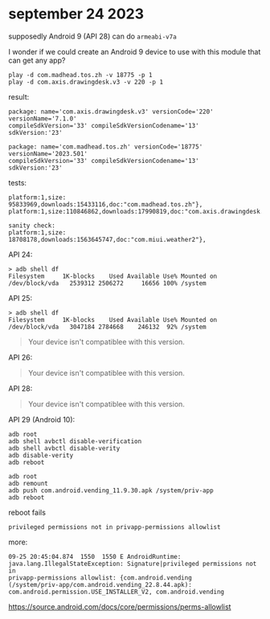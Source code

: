 # september 24 2023

supposedly Android 9 (API 28) can do `armeabi-v7a`

I wonder if we could create an Android 9 device to use with this module that
can get any app?

~~~
play -d com.madhead.tos.zh -v 18775 -p 1
play -d com.axis.drawingdesk.v3 -v 220 -p 1
~~~

result:

~~~
package: name='com.axis.drawingdesk.v3' versionCode='220' versionName='7.1.0'
compileSdkVersion='33' compileSdkVersionCodename='13'
sdkVersion:'23'

package: name='com.madhead.tos.zh' versionCode='18775' versionName='2023.501'
compileSdkVersion='33' compileSdkVersionCodename='13'
sdkVersion:'23'
~~~

tests:

~~~
platform:1,size: 95833969,downloads:15433116,doc:"com.madhead.tos.zh"},
platform:1,size:110846862,downloads:17990819,doc:"com.axis.drawingdesk.v3"},

sanity check:
platform:1,size: 18708178,downloads:1563645747,doc:"com.miui.weather2"},
~~~

API 24:

~~~
> adb shell df
Filesystem     1K-blocks    Used Available Use% Mounted on
/dev/block/vda   2539312 2506272     16656 100% /system
~~~

API 25:

~~~
> adb shell df
Filesystem     1K-blocks    Used Available Use% Mounted on
/dev/block/vda   3047184 2784668    246132  92% /system
~~~

> Your device isn't compatiblee with this version.

API 26:

> Your device isn't compatiblee with this version.

API 28:

> Your device isn't compatiblee with this version.

API 29 (Android 10):

~~~
adb root
adb shell avbctl disable-verification
adb shell avbctl disable-verity
adb disable-verity
adb reboot

adb root
adb remount
adb push com.android.vending_11.9.30.apk /system/priv-app
adb reboot
~~~

reboot fails

~~~
privileged permissions not in privapp-permissions allowlist
~~~

more:

~~~
09-25 20:45:04.874  1550  1550 E AndroidRuntime:
java.lang.IllegalStateException: Signature|privileged permissions not in
privapp-permissions allowlist: {com.android.vending
(/system/priv-app/com.android.vending_22.8.44.apk):
com.android.permission.USE_INSTALLER_V2, com.android.vending
~~~

https://source.android.com/docs/core/permissions/perms-allowlist
